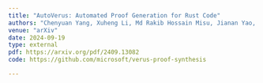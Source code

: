 ```yaml
---
title: "AutoVerus: Automated Proof Generation for Rust Code"
authors: "Chenyuan Yang, Xuheng Li, Md Rakib Hossain Misu, Jianan Yao, Weidong Cui, Yeyun Gong, Chris Hawblitzel, Shuvendu Lahiri, Jacob R. Lorch, Shuai Lu, Fan Yang, Ziqiao Zhou, and Shan Lu"
venue: "arXiv"
date: 2024-09-19
type: external 
pdf: https://arxiv.org/pdf/2409.13082
code: https://github.com/microsoft/verus-proof-synthesis

---
```

